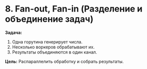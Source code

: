 # 8. Fan-out, Fan-in (Разделение и объединение задач)

**Задача:**
1. Одна горутина генерирует числа.
2. Несколько воркеров обрабатывают их.
3. Результаты объединяются в один канал.

**Цель:** Распараллелить обработку и собрать результаты.